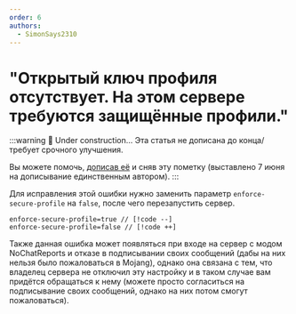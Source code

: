 ```yaml
---
order: 6
authors:
  - SimonSays2310
---
```

# "Открытый ключ профиля отсутствует. На этом сервере требуются защищённые профили."

:::warning :construction: Under construction...
Эта статья не дописана до конца/требует срочного улучшения.

Вы можете помочь, [дописав её](https://github.com/play2go/wiki) и сняв эту пометку (выставлено 7 июня на дописывание единственным автором).
:::

Для исправления этой ошибки нужно заменить параметр `enforce-secure-profile` на `false`, после чего перезапустить сервер.

```properties
enforce-secure-profile=true // [!code --]
enforce-secure-profile=false // [!code ++]
```

Также данная ошибка может появляться при входе на сервер с модом NoChatReports и отказе в подписывании своих сообщений (дабы на них нельзя было пожаловаться в Mojang), однако она связана с тем, что владелец сервера не отключил эту настройку и в таком случае вам придётся обращаться к нему (можете просто согласиться на подписывание своих сообщений, однако на них потом смогут пожаловаться).
